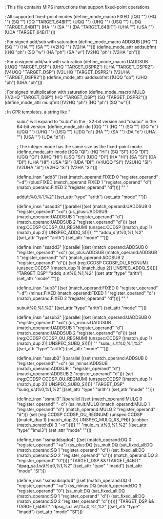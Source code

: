 ; This file contains MIPS instructions that support fixed-point operations.

; All supported fixed-point modes
(define_mode_macro FIXED [(QQ "") (HQ "") (SQ "") (DQ "TARGET_64BIT")
			  (UQQ "") (UHQ "") (USQ "") (UDQ "TARGET_64BIT")
			  (HA "") (SA "") (DA "TARGET_64BIT")
			  (UHA "") (USA "") (UDA "TARGET_64BIT")])

; For signed add/sub with saturation
(define_mode_macro ADDSUB [(HQ "") (SQ "") (HA "") (SA "") (V2HQ "") (V2HA "")])
(define_mode_attr addsubfmt [(HQ "ph") (SQ "w") (HA "ph") (SA "w")
			     (V2HQ "ph") (V2HA "ph")])

; For unsigned add/sub with saturation
(define_mode_macro UADDSUB [(UQQ "TARGET_DSP") (UHQ "TARGET_DSPR2")
			    (UHA "TARGET_DSPR2") (V4UQQ "TARGET_DSP")
			    (V2UHQ "TARGET_DSPR2") (V2UHA "TARGET_DSPR2")])
(define_mode_attr uaddsubfmt [(UQQ "qb") (UHQ "ph") (UHA "ph")])

; For signed multiplication with saturation
(define_mode_macro MULQ [(V2HQ "TARGET_DSP") (HQ "TARGET_DSP")
			 (SQ "TARGET_DSPR2")])
(define_mode_attr mulqfmt [(V2HQ "ph") (HQ "ph") (SQ "w")])

; In GPR templates, a string like "<dd>subu" will expand to "subu" in the
; 32-bit version and "dsubu" in the 64-bit version.
(define_mode_attr dd [(QQ "") (HQ "") (SQ "") (DQ "d")
		      (UQQ "") (UHQ "") (USQ "") (UDQ "d")
		      (HA "") (SA "") (DA "d")
		      (UHA "") (USA "") (UDA "d")])

; The integer mode has the same size as the fixed-point mode.
(define_mode_attr imode [(QQ "QI") (HQ "HI") (SQ "SI") (DQ "DI")
			 (UQQ "QI") (UHQ "HI") (USQ "SI") (UDQ "DI")
			 (HA "HI") (SA "SI") (DA "DI")
			 (UHA "HI") (USA "SI") (UDA "DI")
			 (V4UQQ "SI") (V2UHQ "SI") (V2UHA "SI")
			 (V2HQ "SI") (V2HA "SI")])

(define_insn "add<mode>3"
  [(set (match_operand:FIXED 0 "register_operand" "=d")
	(plus:FIXED (match_operand:FIXED 1 "register_operand" "d")
		    (match_operand:FIXED 2 "register_operand" "d")))]
  ""
  "<dd>addu\t%0,%1,%2"
  [(set_attr "type" "arith")
   (set_attr "mode" "<imode>")])

(define_insn "usadd<mode>3"
  [(parallel
    [(set (match_operand:UADDSUB 0 "register_operand" "=d")
	  (us_plus:UADDSUB (match_operand:UADDSUB 1 "register_operand" "d")
			   (match_operand:UADDSUB 2 "register_operand" "d")))
     (set (reg:CCDSP CCDSP_OU_REGNUM)
	  (unspec:CCDSP [(match_dup 1) (match_dup 2)] UNSPEC_ADDQ_S))])]
  ""
  "addu_s.<uaddsubfmt>\t%0,%1,%2"
  [(set_attr "type" "arith")
   (set_attr "mode" "<imode>")])

(define_insn "ssadd<mode>3"
  [(parallel
    [(set (match_operand:ADDSUB 0 "register_operand" "=d")
	  (ss_plus:ADDSUB (match_operand:ADDSUB 1 "register_operand" "d")
			  (match_operand:ADDSUB 2 "register_operand" "d")))
     (set (reg:CCDSP CCDSP_OU_REGNUM)
	  (unspec:CCDSP [(match_dup 1) (match_dup 2)] UNSPEC_ADDQ_S))])]
  "TARGET_DSP"
  "addq_s.<addsubfmt>\t%0,%1,%2"
  [(set_attr "type" "arith")
   (set_attr "mode" "<imode>")])

(define_insn "sub<mode>3"
  [(set (match_operand:FIXED 0 "register_operand" "=d")
        (minus:FIXED (match_operand:FIXED 1 "register_operand" "d")
		     (match_operand:FIXED 2 "register_operand" "d")))]
  ""
  "<dd>subu\t%0,%1,%2"
  [(set_attr "type" "arith")
   (set_attr "mode" "<imode>")])

(define_insn "ussub<mode>3"
  [(parallel
    [(set (match_operand:UADDSUB 0 "register_operand" "=d")
	  (us_minus:UADDSUB (match_operand:UADDSUB 1 "register_operand" "d")
			    (match_operand:UADDSUB 2 "register_operand" "d")))
     (set (reg:CCDSP CCDSP_OU_REGNUM)
	  (unspec:CCDSP [(match_dup 1) (match_dup 2)] UNSPEC_SUBQ_S))])]
  ""
  "subu_s.<uaddsubfmt>\t%0,%1,%2"
  [(set_attr "type" "arith")
   (set_attr "mode" "<imode>")])

(define_insn "sssub<mode>3"
  [(parallel
    [(set (match_operand:ADDSUB 0 "register_operand" "=d")
	  (ss_minus:ADDSUB (match_operand:ADDSUB 1 "register_operand" "d")
			   (match_operand:ADDSUB 2 "register_operand" "d")))
     (set (reg:CCDSP CCDSP_OU_REGNUM)
	  (unspec:CCDSP [(match_dup 1) (match_dup 2)] UNSPEC_SUBQ_S))])]
  "TARGET_DSP"
  "subq_s.<addsubfmt>\t%0,%1,%2"
  [(set_attr "type" "arith")
   (set_attr "mode" "<imode>")])

(define_insn "ssmul<mode>3"
  [(parallel
    [(set (match_operand:MULQ 0 "register_operand" "=d")
          (ss_mult:MULQ (match_operand:MULQ 1 "register_operand" "d")
			(match_operand:MULQ 2 "register_operand" "d")))
     (set (reg:CCDSP CCDSP_OU_REGNUM)
          (unspec:CCDSP [(match_dup 1) (match_dup 2)] UNSPEC_MULQ_RS_PH))
     (clobber (match_scratch:DI 3 "=x"))])]
  ""
  "mulq_rs.<mulqfmt>\t%0,%1,%2"
  [(set_attr "type"     "imul3")
   (set_attr "mode"     "<imode>")])

(define_insn "ssmaddsqdq4"
  [(set (match_operand:DQ 0 "register_operand" "=a")
        (ss_plus:DQ
         (ss_mult:DQ (sat_fixed_all:DQ (match_operand:SQ 1
					"register_operand" "d"))
                     (sat_fixed_all:DQ (match_operand:SQ 2
					"register_operand" "d")))
         (match_operand:DQ 3 "register_operand" "0")))]
  "TARGET_DSP && !TARGET_64BIT"
  "dpaq_sa.l.w\t%q0,%1,%2"
  [(set_attr "type" "imadd")
   (set_attr "mode" "SI")])

(define_insn "ssmsubsqdq4"
  [(set (match_operand:DQ 0 "register_operand" "=a")
        (ss_minus:DQ
	 (match_operand:DQ 3 "register_operand" "0")
         (ss_mult:DQ (sat_fixed_all:DQ (match_operand:SQ 1
					"register_operand" "d"))
                     (sat_fixed_all:DQ (match_operand:SQ 2
					"register_operand" "d")))))]
  "TARGET_DSP && !TARGET_64BIT"
  "dpsq_sa.l.w\t%q0,%1,%2"
  [(set_attr "type" "imadd")
   (set_attr "mode" "SI")])

